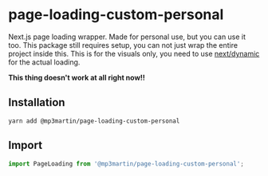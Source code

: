 # page-loading-custom-personal
  Next.js page loading wrapper. Made for personal use, but you can use it too. This package still requires setup, you can not just wrap the entire project inside this. This is for the visuals only, you need to use [next/dynamic](https://nextjs.org/docs/advanced-features/dynamic-import) for the actual loading.

**This thing doesn't work at all right now!!**

## Installation

```
yarn add @mp3martin/page-loading-custom-personal
```

## Import

```js
import PageLoading from '@mp3martin/page-loading-custom-personal';
```